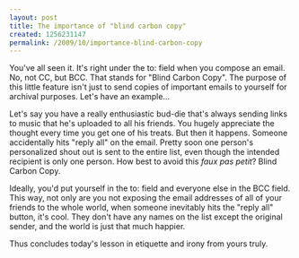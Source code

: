 ```yaml
--- 
layout: post
title: The importance of "blind carbon copy"
created: 1256231147
permalink: /2009/10/importance-blind-carbon-copy
---
```

<p>You've all seen it.  It's right under the to: field when you compose an email.  No, not CC, but BCC.  That stands for "Blind Carbon Copy".  The purpose of this little feature isn't just to send copies of important emails to yourself for archival purposes.  Let's have an example...</p>

<p>Let's say you have a really enthusiastic bud-die that's always sending links to music that he's uploaded to all his friends.  You hugely appreciate the thought every time you get one of his treats.  But then it happens.  Someone accidentally hits "reply all" on the email.  Pretty soon one person's personalized shout out is sent to the entire list, even though the intended recipient is only one person.  How best to avoid this <em>faux pas petit</em>?  Blind Carbon Copy.</p>

<p>Ideally, you'd put yourself in the to: field and everyone else in the BCC field.  This way, not only are you not exposing the email addresses of all of your friends to the whole world, when someone inevitably hits the "reply all" button, it's cool.  They don't have any names on the list except the original sender, and the world is just that much happier.</p>

<p>Thus concludes today's lesson in etiquette and irony from yours truly.</p>
